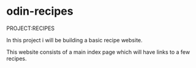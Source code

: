 # odin-recipes
PROJECT:RECIPES

In this project i will be building a basic recipe website.

This website consists of a main index page which will have links to a few recipes.